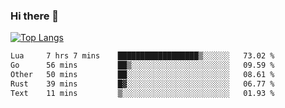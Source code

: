 ### Hi there 👋

<!--
**3Xpl0it3r/3Xpl0it3r** is a ✨ _special_ ✨ repository because its `README.md` (this file) appears on your GitHub profile.

Here are some ideas to get you started:

- 🔭 I’m currently working on ...
- 🌱 I’m currently learning ...
- 👯 I’m looking to collaborate on ...
- 🤔 I’m looking for help with ...
- 💬 Ask me about ...
- 📫 How to reach me: ...
- 😄 Pronouns: ...
- ⚡ Fun fact: ...
-->


[![Top Langs](https://github-readme-stats.vercel.app/api/top-langs/?username=3Xpl0it3r&layout=compact)](https://github.com/3Xpl0it3r/3Xpl0it3r)

<!--START_SECTION:waka-->

```txt
Lua     7 hrs 7 mins    ██████████████████▒░░░░░░   73.02 %
Go      56 mins         ██▒░░░░░░░░░░░░░░░░░░░░░░   09.59 %
Other   50 mins         ██░░░░░░░░░░░░░░░░░░░░░░░   08.61 %
Rust    39 mins         █▓░░░░░░░░░░░░░░░░░░░░░░░   06.77 %
Text    11 mins         ▒░░░░░░░░░░░░░░░░░░░░░░░░   01.93 %
```

<!--END_SECTION:waka-->
